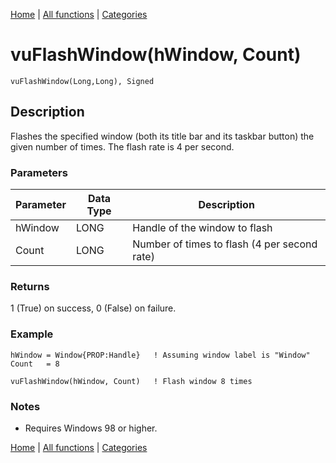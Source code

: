 [Home](../index.md) | [All functions](index.md) | [Categories](../categories/index.md)

# vuFlashWindow(hWindow, Count)

```Prototype
vuFlashWindow(Long,Long), Signed
```


## Description
Flashes the specified window (both its title bar and its taskbar button) the given number of times. The flash rate is 4 per second.

### Parameters

| Parameter | Data Type | Description                                  |
|-----------|-----------|----------------------------------------------|
| hWindow   | LONG      | Handle of the window to flash                |
| Count     | LONG      | Number of times to flash (4 per second rate) |

### Returns
1 (True) on success, 0 (False) on failure.

### Example

```Clarion
hWindow = Window{PROP:Handle}   ! Assuming window label is "Window"
Count   = 8

vuFlashWindow(hWindow, Count)   ! Flash window 8 times
```

### Notes
- Requires Windows 98 or higher.

[Home](../index.md) | [All functions](index.md) | [Categories](../categories/index.md)
